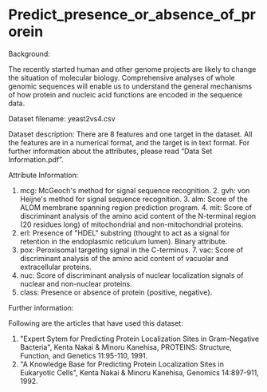 # Predict_presence_or_absence_of_prorein

Background:

The recently started human and other genome projects are likely to change the situation of molecular biology. Comprehensive analyses of whole genomic sequences will enable us to understand the general mechanisms of how protein and nucleic acid functions are encoded in the sequence data. 

Dataset filename: yeast2vs4.csv 

Dataset description: There are 8 features and one target in the dataset. All the features are in a numerical format, and the target is in text format. For further information about the attributes, please read “Data Set Information.pdf”.

Attribute Information:
1. mcg: McGeoch's method for signal sequence recognition. 2. gvh: von Heijne's method for signal sequence recognition. 3. alm: Score of the ALOM membrane spanning region prediction program. 4. mit: Score of discriminant analysis of the amino acid content of the N-terminal region (20 residues long) of mitochondrial and non-mitochondrial proteins.
5. erl: Presence of "HDEL" substring (thought to act as a signal for retention in the endoplasmic reticulum lumen). Binary attribute.
6. pox: Peroxisomal targeting signal in the C-terminus. 7. vac: Score of discriminant analysis of the amino acid content of vacuolar and extracellular proteins.
8. nuc: Score of discriminant analysis of nuclear localization signals of nuclear and non-nuclear proteins.
9. class: Presence or absence of protein {positive, negative}.

Further information: 

Following are the articles that have used this dataset:
1. "Expert Sytem for Predicting Protein Localization Sites in Gram-Negative Bacteria", Kenta Nakai & Minoru Kanehisa, PROTEINS: Structure, Function, and Genetics 11:95-110, 1991.
2. "A Knowledge Base for Predicting Protein Localization Sites in Eukaryotic Cells", Kenta Nakai & Minoru Kanehisa, Genomics 14:897-911, 1992.
